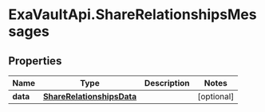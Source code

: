 # ExaVaultApi.ShareRelationshipsMessages

## Properties
Name | Type | Description | Notes
------------ | ------------- | ------------- | -------------
**data** | [**ShareRelationshipsData**](ShareRelationshipsData.md) |  | [optional] 
